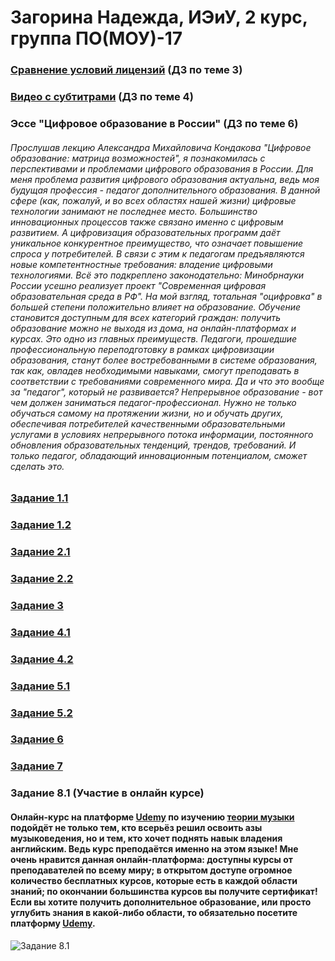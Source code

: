 # Загорина Надежда, ИЭиУ, 2 курс, группа ПО(МОУ)-17

### [Сравнение условий лицензий](https://docs.google.com/document/d/1E4y-xRbUpjV21ICYT4yRIoudZY6nKk_uzkDRzJcVg9I/edit?usp=sharing) (ДЗ по теме 3)

### [Видео с субтитрами](https://www.youtube.com/embed/SfKeZwOHkZU) (ДЗ по теме 4)
### Эссе "Цифровое образование в России" (ДЗ по теме 6)
###### Прослушав лекцию Александра Михайловича Кондакова "Цифровое образование: матрица возможностей", я познакомилась с перспективами и проблемами цифрового образования в России. Для меня проблема развития цифрового образования актуальна, ведь моя будущая профессия - педагог дополнительного образования. В данной сфере (как, пожалуй, и во всех областях нашей жизни) цифровые технологии занимают не последнее место. Большинство инновационных процессов также связано именно с цифровым развитием. А цифровизация образовательных программ даёт уникальное конкурентное преимущество, что означает повышение спроса у потребителей. В связи с этим к педагогам предъявляются новые компетентностные требования: владение цифровыми технологиями. Всё это подкреплено законодательно: Минобрнауки России усешно реализует проект "Современная цифровая образовательная среда в РФ". На мой взгляд, тотальная "оцифровка" в большей степени положительно влияет на образование. Обучение становится доступным для всех категорий граждан: получить образование можно не выходя из дома, на онлайн-платформах и курсах. Это одно из главных преимуществ. Педагоги, прошедшие профессиональную переподготовку в рамках цифровизации образования, станут более востребованными в системе образования, так как, овладев необходимыми навыками, смогут преподавать в соответствии с требованиями современного мира. Да и что это вообще за "педагог", который не развивается? Непрерывное образование - вот чем должен заниматься педагог-профессионал. Нужно не только обучаться самому на протяжении жизни, но и обучать других, обеспечивая потребителей качественными образовательными услугами в условиях непрерывного потока информации, постоянного обновления образовательных тенденций, трендов, требований. И только педагог, обладающий инновационным потенциалом, сможет сделать это.
### [Задание 1.1](https://docs.google.com/presentation/d/1TMrh6xp7t8iRphcV5FPDeApqdsqVCYkjsrCiG-zmO5E/edit?usp=sharing)
### [Задание 1.2](https://docs.google.com/document/d/1eV8qHA_YYVQapytY4ohaH0sF6YmxGI2zvs_VI2my7kk/edit?usp=sharing)

### [Задание 2.1](https://docs.google.com/document/d/1w_GfmbLdF-EEVznS0DcT1Wjy-MYaWdAvQcvJ1kc6L6c/edit?usp=sharing)

### [Задание 2.2](https://docs.google.com/document/d/1m4uorPZztKDilgYYkNeUphLn-sXQmwFZzX5Prw_vFqA/edit?usp=sharing)
### [Задание 3](https://docs.google.com/document/d/1uiq3Ob4i6dAxhEu4IdH4x7vPGeSWkREW2S7Ogt6KhfU/edit?usp=sharing)
### [Задание 4.1](https://docs.google.com/document/d/1UjDMJ-iGpajb-oTjzuoJ8UzeRf8tFNpjOTtHzeLnrbg/edit?usp=sharing)
### [Задание 4.2](https://docs.google.com/document/d/17C7x8clbspr6bef5zFfWxwnemiW1dS5rg9bl4Wogi4U/edit?usp=sharing)
### [Задание 5.1](https://docs.google.com/document/d/1P9Fca7j4UUNYK9IFfvG9dRcWnDZ_6bluldCGu-FTCek/edit?usp=sharing)
### [Задание 5.2](https://docs.google.com/presentation/d/1yZuqVZjEbV3zpOxE7RpHqEE1yfKmYu0BtfavoS_3XG0/edit?usp=sharing)
### [Задание 6](https://docs.google.com/document/d/1VvFJcs5RRs5AwP9FnlAq04snbg4gpVxXg35YZolNTqE/edit?usp=sharing)
### [Задание 7](https://docs.google.com/document/d/1bYm0L9IImEZ3nhngZMV94Mc4eXGPsNLBY7CSy9n73xk/edit?usp=sharing)
### Задание 8.1 (Участие в онлайн курсе)
#### Онлайн-курс на платформе [Udemy](https://www.udemy.com/) по изучению [теории музыки](https://www.udemy.com/music-theory-classes/) подойдёт не только тем, кто всерьёз решил освоить азы музыковедения, но и тем, кто хочет поднять навык владения английским. Ведь курс преподаётся именно на этом языке! Мне очень нравится данная онлайн-платформа: доступны курсы от преподавателей по всему миру; в открытом доступе огромное количество бесплатных курсов, которые есть в каждой области знаний; по окончании большинства курсов вы получите сертификат! Если вы хотите получить дополнительное образование, или просто углубить знания в какой-либо области, то обязательно посетите платформу [Udemy](https://www.udemy.com/).
![Задание 8.1](https://psv4.userapi.com/c848324/u155991452/docs/d8/3f47505f2495/Snimok.png?extra=wEgjAkdZv9-oxHCoQ_9fCSziaReKIfnajq1LsEyh99FpbqRCcMNvomvOu65dCFhV_BROdgfbkyWroa_uLqoiXBn67gWNXQ43HT3nOgs5E4wINOhtjQsEJZRxtta8UcxwipXx-9AegW1sxm4zLCXyyQ)
